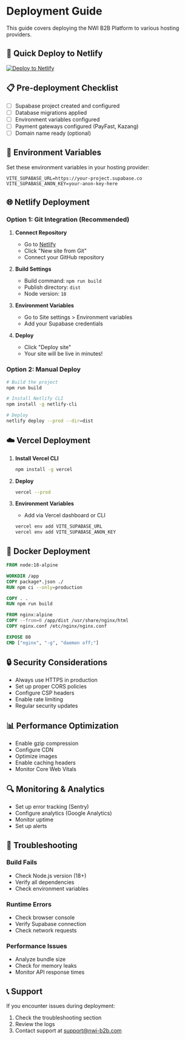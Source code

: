 # Deployment Guide

This guide covers deploying the NWI B2B Platform to various hosting providers.

## 🚀 Quick Deploy to Netlify

[![Deploy to Netlify](https://www.netlify.com/img/deploy/button.svg)](https://app.netlify.com/start/deploy?repository=https://github.com/yourusername/nwi-b2b-platform)

## 📋 Pre-deployment Checklist

- [ ] Supabase project created and configured
- [ ] Database migrations applied
- [ ] Environment variables configured
- [ ] Payment gateways configured (PayFast, Kazang)
- [ ] Domain name ready (optional)

## 🔧 Environment Variables

Set these environment variables in your hosting provider:

```env
VITE_SUPABASE_URL=https://your-project.supabase.co
VITE_SUPABASE_ANON_KEY=your-anon-key-here
```

## 🌐 Netlify Deployment

### Option 1: Git Integration (Recommended)

1. **Connect Repository**
   - Go to [Netlify](https://netlify.com)
   - Click "New site from Git"
   - Connect your GitHub repository

2. **Build Settings**
   - Build command: `npm run build`
   - Publish directory: `dist`
   - Node version: `18`

3. **Environment Variables**
   - Go to Site settings > Environment variables
   - Add your Supabase credentials

4. **Deploy**
   - Click "Deploy site"
   - Your site will be live in minutes!

### Option 2: Manual Deploy

```bash
# Build the project
npm run build

# Install Netlify CLI
npm install -g netlify-cli

# Deploy
netlify deploy --prod --dir=dist
```

## ☁️ Vercel Deployment

1. **Install Vercel CLI**
   ```bash
   npm install -g vercel
   ```

2. **Deploy**
   ```bash
   vercel --prod
   ```

3. **Environment Variables**
   - Add via Vercel dashboard or CLI
   ```bash
   vercel env add VITE_SUPABASE_URL
   vercel env add VITE_SUPABASE_ANON_KEY
   ```

## 🐳 Docker Deployment

```dockerfile
FROM node:18-alpine

WORKDIR /app
COPY package*.json ./
RUN npm ci --only=production

COPY . .
RUN npm run build

FROM nginx:alpine
COPY --from=0 /app/dist /usr/share/nginx/html
COPY nginx.conf /etc/nginx/nginx.conf

EXPOSE 80
CMD ["nginx", "-g", "daemon off;"]
```

## 🔒 Security Considerations

- Always use HTTPS in production
- Set up proper CORS policies
- Configure CSP headers
- Enable rate limiting
- Regular security updates

## 📊 Performance Optimization

- Enable gzip compression
- Configure CDN
- Optimize images
- Enable caching headers
- Monitor Core Web Vitals

## 🔍 Monitoring & Analytics

- Set up error tracking (Sentry)
- Configure analytics (Google Analytics)
- Monitor uptime
- Set up alerts

## 🚨 Troubleshooting

### Build Fails
- Check Node.js version (18+)
- Verify all dependencies
- Check environment variables

### Runtime Errors
- Check browser console
- Verify Supabase connection
- Check network requests

### Performance Issues
- Analyze bundle size
- Check for memory leaks
- Monitor API response times

## 📞 Support

If you encounter issues during deployment:
1. Check the troubleshooting section
2. Review the logs
3. Contact support at support@nwi-b2b.com